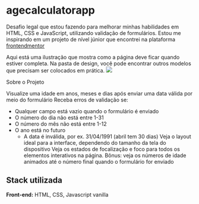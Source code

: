 # agecalculatorapp
Desafio legal que estou fazendo para melhorar minhas habilidades em HTML, CSS e JavaScript, utilizando validação de formulários. Estou me inspirando em um projeto de nível júnior que encontrei na plataforma [frontendmentor](https://www.frontendmentor.io/) 

Aqui está uma ilustração que mostra como a página deve ficar quando estiver completa. Na pasta de design, você pode encontrar outros modelos que precisam ser colocados em prática.
<img src="https://github.com/fredericoespeschit/agecalculatorapp/blob/4ca61555968a844e484dc92f3f489757c50bf60b/design/desktop-design.jpg">


Sobre o Projeto 

Visualize uma idade em anos, meses e dias após enviar uma data válida por meio do formulário
Receba erros de validação se:
- Qualquer campo está vazio quando o formulário é enviado
- O número do dia não está entre 1-31
- O número do mês não está entre 1-12
- O ano está no futuro
  - A data é inválida, por ex. 31/04/1991 (abril tem 30 dias)
Veja o layout ideal para a interface, dependendo do tamanho da tela do dispositivo
Veja os estados de focalização e foco para todos os elementos interativos na página.
Bônus: veja os números de idade animados até o número final quando o formulário for enviado


## Stack utilizada

**Front-end:** HTML, CSS, Javascript vanilla
